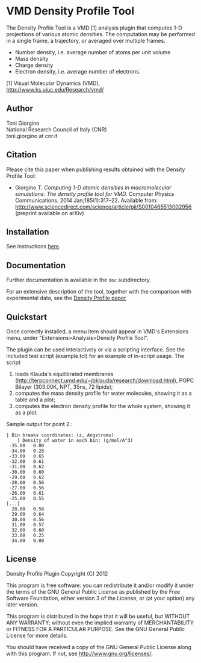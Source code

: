VMD Density Profile Tool
========================================


The Density Profile Tool is a VMD [1] analysis plugin that computes
1-D projections of various atomic densities. The computation may be
performed in a single frame, a trajectory, or averaged over multiple
frames.

 *  Number density, i.e. average number of atoms per unit volume
 *  Mass density
 *  Charge density
 *  Electron density, i.e. average number of electrons. 

[1] Visual Molecular Dynamics (VMD), http://www.ks.uiuc.edu/Research/vmd/


Author
----------------------------------------
Toni Giorgino <br>
National Research Council of Italy (CNR)  <br>
toni.giorgino at cnr.it



Citation
----------------------------------------

Please cite this paper when publishing results obtained with the
Density Profile Tool:

 *  Giorgino T. *Computing 1-D atomic densities in macromolecular
    simulations: The density profile tool for VMD.* Computer Physics
    Communications. 2014 Jan;185(1):317–22. Available from:
    http://www.sciencedirect.com/science/article/pii/S0010465513002956
    (preprint available on arXiv)



Installation
----------------------------------------

See instructions [here](https://gist.github.com/tonigi/a9cfaf7642a7fbc13293).




	
Documentation
---------------------

Further documentation is available in the `doc` subdirectory.

For an extensive description of the tool, together with the comparison
with experimental data, see the [Density Profile paper](http://www.sciencedirect.com/science/article/pii/S0010465513002956) 






Quickstart
----------------------------------------

Once correctly installed, a menu item should appear in VMD's
Extensions menu, under "Extensions>Analysis>Density Profile Tool".

The plugin can be used interactively or via a scripting interface. See
the included test script (example.tcl) for an example of in-script
usage. The script 

1. loads Klauda's equilibrated membranes
   (http://terpconnect.umd.edu/~jbklauda/research/download.html), POPC
   Bilayer (303.00K, NPT, 35ns, 72 lipids);
2. computes the mass density profile for water molecules, showing
   it as a table and a plot;
3. computes the electron density profile for the whole system, showing
   it as a plot.

Sample output for point 2.:

~~~~~~
| Bin breaks coordinates: (z, Angstroms)
	| Density of water in each bin: (g/mol/A^3)
 -35.00	  0.00
 -34.00	  0.28
 -33.00	  0.65
 -32.00	  0.61
 -31.00	  0.62
 -30.00	  0.60
 -29.00	  0.62
 -28.00	  0.56
 -27.00	  0.56
 -26.00	  0.61
 -25.00	  0.55
[...]
  28.00	  0.58
  29.00	  0.64
  30.00	  0.56
  31.00	  0.57
  32.00	  0.60
  33.00	  0.25
  34.00	  0.00
~~~~~~



License
---------------

Density Profile Plugin
Copyright (C) 2012 

This program is free software: you can redistribute it and/or modify
it under the terms of the GNU General Public License as published by
the Free Software Foundation, either version 3 of the License, or
(at your option) any later version.

This program is distributed in the hope that it will be useful,
but WITHOUT ANY WARRANTY; without even the implied warranty of
MERCHANTABILITY or FITNESS FOR A PARTICULAR PURPOSE.  See the
GNU General Public License for more details.

You should have received a copy of the GNU General Public License
along with this program.  If not, see <http://www.gnu.org/licenses/>.
